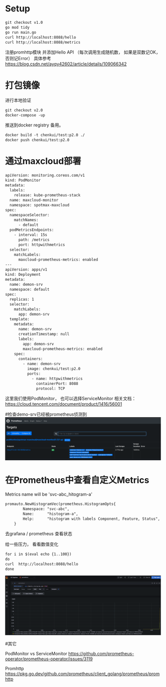 # Setup

```
git checkout v1.0
go mod tidy
go run main.go
curl http://localhost:8088/hello
curl http://localhost:8088/metrics
```
注册promhttp模块 并添加Hello API （每次调用生成随机数， 如果是双数记OK， 否则记Error）
具体参考 https://blog.csdn.net/ayqy42602/article/details/109066342

# 打包镜像
进行本地验证
```
git checkout v2.0
docker-compose -up 
```
推送到docker registry 备用。 
```
docker build -t chenkui/test:p2.0 ./
docker push chenkui/test:p2.0
```

# 通过maxcloud部署
```
apiVersion: monitoring.coreos.com/v1
kind: PodMonitor
metadata:
  labels:
    release: kube-prometheus-stack
  name: maxcloud-monitor
  namespace: spotmax-maxcloud
spec:
  namespaceSelector:
    matchNames:
      - default
  podMetricsEndpoints:
    - interval: 15s
      path: /metrics
      port: httpwithmetrics
  selector:
    matchLabels:
      maxcloud-prometheus-metrics: enabled
---
apiVersion: apps/v1
kind: Deployment
metadata:
  name: demon-srv
  namespace: default
spec:
  replicas: 1
  selector:
    matchLabels:
      app: demon-srv
  template:
    metadata:
      name: demon-srv
      creationTimestamp: null
      labels:
        app: demon-srv
        maxcloud-prometheus-metrics: enabled
    spec:
      containers:
        - name: demon-srv
          image: chenkui/test:p2.0
          ports:
            - name: httpwithmetrics
              containerPort: 8088
              protocol: TCP
```
这里我们使用PodMonitor， 也可以选择ServiceMonitor
相关文档：
https://cloud.tencent.com/document/product/1416/56001

#检查demo-srv已经被prometheus侦测到
![image](prom-targets.png)
# 在Prometheus中查看自定义Metrics

Metrics name will be 'svc-abc_hitogram-a'
```
promauto.NewHistogramVec(prometheus.HistogramOpts{
		Namespace: "svc-abc",
		Name:      "histogram-a",
		Help:      "histogram with labels Component, Feature, Status",
	}
```
去grafana / prometheus 查看状态


给一些压力， 看看数值变化
```
for i in $(eval echo {1..100}) 
do 
curl  http://localhost:8088/hello 
done

```
![image](metrics.png)


#其它

PodMonitor vs ServiceMonitor
https://github.com/prometheus-operator/prometheus-operator/issues/3119

Promhttp
https://pkg.go.dev/github.com/prometheus/client_golang/prometheus/promhttp